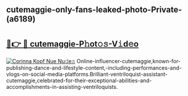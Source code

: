 ## cutemaggie-only-fans​-leaked-photo​-Private-(a6189)


# <h2><a href="https://mediaupload.pro?title=cutemaggie&ref=git">🔗👉 🔴 cutemaggie-P𝚑ot𝚘𝚜-V𝚒d𝚎o</a></h2>

[![Corinna Kopf Nue Nu𝚍e𝚜](https://i.imgur.com/0qMVB7G.gif)](https://mediaupload.pro?title=cutemaggie&ref=git)
Online-influencer-cutemaggie,known-for-publishing-dance-and-lifestyle-content,-including-performances-and-vlogs-on-social-media-platforms.Brilliant-ventriloquist-assistant-cutemaggie,celebrated-for-their-exceptional-abilities-and-accomplishments-in-assisting-ventriloquists.  
